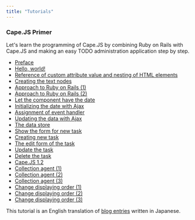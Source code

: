 ```yaml
---
title: "Tutorials"
---
```

<a class="anchor" id="capejs-primer"></a>
### Cape.JS Primer

Let's learn the programming of Cape.JS by combining Ruby on Rails with Cape.JS and making an easy TODO administration application step by step.

* [Preface](./capejs_primer)
* [Hello, world!](./capejs_primer/01_hello_world)
* [Reference of custom attribute value and nesting of HTML elements](./capejs_primer/02_custom_attributes_and_nested_elements)
* [Creating the text nodes](./capejs_primer/03_creating_text_nodes)
* [Approach to Ruby on Rails (1)](./capejs_primer/04_rails_integration1)
* [Approach to Ruby on Rails (2)](./capejs_primer/05_rails_integration2)
* [Let the component have the date](./capejs_primer/06_let_the_component_have_the_date)
* [Initializing the date with Ajax](./capejs_primer/07_initializing_the_date_with_ajax)
* [Assignment of event handler](./capejs_primer/08_assignment_of_event_handler)
* [Updating the data with Ajax](./capejs_primer/09_updating_the_data_with_ajax)
* [The data store](./capejs_primer/10_the_data_store)
* [Show the form for new task](./capejs_primer/11_form_for_new_task)
* [Creating new task](./capejs_primer/12_creating_new_task)
* [The edit form of the task](./capejs_primer/13_editing_task)
* [Update the task](./capejs_primer/14_updating_task)
* [Delete the task](./capejs_primer/15_deleting_task)
* [Cape.JS 1.2](./capejs_primer/16_capejs_1_2)
* [Collection agent (1)](./capejs_primer/17_collection_agent1)
* [Collection agent (2)](./capejs_primer/18_collection_agent2)
* [Collection agent (3)](./capejs_primer/19_collection_agent3)
* [Change displaying order (1)](./capejs_primer/20_reordering1)
* [Change displaying order (2)](./capejs_primer/21_reordering2)
* [Change displaying order (3)](./capejs_primer/22_reordering3)

<div class="note">
This tutorial is an English translation of <a href="http://www.oiax.jp/rails/capejs_primer.html">blog entries</a> written in Japanese.
</div>
